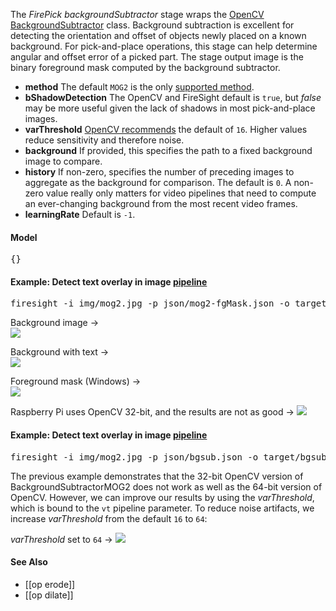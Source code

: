 The _FirePick backgroundSubtractor_ stage wraps the [OpenCV BackgroundSubtractor](http://docs.opencv.org/java/org/opencv/video/BackgroundSubtractor.html) class. Background subtraction is excellent for detecting the orientation and offset of objects newly placed on a known background. For pick-and-place operations, this stage can help determine angular and offset error of a picked part. The stage output image is the binary foreground mask computed by the background subtractor.

* **method** The default `MOG2` is the only [supported method](http://docs.opencv.org/modules/video/doc/motion_analysis_and_object_tracking.html#backgroundsubtractormog2). 
* **bShadowDetection** The OpenCV and FireSight default is `true`, but _false_ may be more useful given the lack of shadows in most pick-and-place images.
* **varThreshold** [OpenCV recommends](http://docs.opencv.org/modules/video/doc/motion_analysis_and_object_tracking.html#backgroundsubtractormog2) the default of `16`. Higher values reduce sensitivity and therefore noise.
* **background** If provided, this specifies the path to a fixed background image to compare. 
* **history** If non-zero, specifies the number of preceding images to aggregate as the background for comparison. The default is `0`. A non-zero value really only matters for video pipelines that need to compute an ever-changing background from the most recent video frames. 
* **learningRate** Default is `-1`. 

#### Model
<pre>{}</pre>

#### Example: Detect text overlay in image [pipeline](https://github.com/firepick1/FireSight/blob/master/json/bgsub.json)
<pre>firesight -i img/mog2.jpg -p json/mog2-fgMask.json -o target/bgsub.png -DbgImg=img/pcb.jpg</pre>

Background image &rarr;<br>
<img src="https://github.com/firepick1/FireSight/blob/master/img/pcb.jpg?raw=true">

Background with text &rarr;<br>
<img src="https://github.com/firepick1/FireSight/blob/master/img/mog2.jpg?raw=true"> 

Foreground mask (Windows) &rarr;<br>
<img src="https://github.com/firepick1/FireSight/blob/master/img/bgsub-mog2-64.png?raw=true">

Raspberry Pi uses OpenCV 32-bit, and the results are not as good &rarr;
<img src="https://github.com/firepick1/FireSight/blob/master/img/bgsub-mog2.png?raw=true"> 

#### Example: Detect text overlay in image [pipeline](https://github.com/firepick1/FireSight/blob/master/json/bgsub.json)
<pre>firesight -i img/mog2.jpg -p json/bgsub.json -o target/bgsub-mog2.png -DbgImg=img/pcb.jpg -Dvt=64</pre>
The previous example demonstrates that the 32-bit OpenCV version of BackgroundSubtractorMOG2 does not work as well as the 64-bit version of OpenCV. However, we can improve our results by using the _varThreshold_, which is bound to the `vt` pipeline parameter. To reduce noise artifacts, we increase _varThreshold_ from the default `16` to `64`:

_varThreshold_ set to `64` &rarr;
<img src="https://github.com/firepick1/FireSight/blob/master/img/bgsub-mog2-64.png?raw=true"> 

#### See Also
* [[op erode]]
* [[op dilate]]
